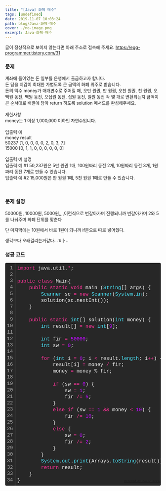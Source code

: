 ```yaml
---
title: "[Java] 화폐 매수"
tags: [undefined]
date: 2019-11-07 10:03:24
path: blog/Java-화폐-매수
cover: ./no-image.png
excerpt: Java-화폐-매수
---
```

글이 정상적으로 보이지 않는다면 아래 주소로 접속해 주세요.
https://egg-programmer.tistory.com/31
<h3 data-ke-size="size23">문제</h3>

<div class="se-code-source">
<div class="__se_code_view language-javascript">계좌에 들어있는 돈 일부를 은행에서 출금하고자 합니다<span class="token se-code-punctuation">.</span></div>
<div class="__se_code_view language-javascript">돈 담을 지갑이 최대한 가볍도록 큰 금액의 화폐 위주로 받습니다<span class="token se-code-punctuation">.</span></div>
<div class="__se_code_view language-javascript">돈의 액수 money가 매개변수로 주어질 때<span class="token se-code-punctuation">,</span> 오만 원권<span class="token se-code-punctuation">,</span> 만 원권<span class="token se-code-punctuation">,</span> 오천 원권<span class="token se-code-punctuation">,</span> 천 원권<span class="token se-code-punctuation">,</span> 오백원 동전<span class="token se-code-punctuation">,</span> 백원 동전<span class="token se-code-punctuation">,</span> 오십원 동전<span class="token se-code-punctuation">,</span> 십원 동전<span class="token se-code-punctuation">,</span> 일원 동전 각 몇 개로 변환되는지 금액이 큰 순서대로 배열에 담아 <span class="token se-code-keyword">return</span> 하도록 solution 메서드를 완성해주세요<span class="token se-code-punctuation">.</span></div>
<div class="__se_code_view language-javascript">&nbsp;</div>
<div class="__se_code_view language-javascript">제한사항</div>
<div class="__se_code_view language-javascript">money는 <span class="token se-code-number">1</span> 이상 <span class="token se-code-number">1</span><span class="token se-code-punctuation">,</span><span class="token se-code-number">000</span><span class="token se-code-punctuation">,</span><span class="token se-code-number">000</span> 이하인 자연수입니다<span class="token se-code-punctuation">.</span></div>
<div class="__se_code_view language-javascript">&nbsp;</div>
<div class="__se_code_view language-javascript">입출력 예</div>
<div class="__se_code_view language-javascript">money result</div>
<div class="__se_code_view language-javascript"><span class="token se-code-number">50237</span> <span class="token se-code-punctuation">[</span><span class="token se-code-number">1</span><span class="token se-code-punctuation">,</span> <span class="token se-code-number">0</span><span class="token se-code-punctuation">,</span> <span class="token se-code-number">0</span><span class="token se-code-punctuation">,</span> <span class="token se-code-number">0</span><span class="token se-code-punctuation">,</span> <span class="token se-code-number">0</span><span class="token se-code-punctuation">,</span> <span class="token se-code-number">2</span><span class="token se-code-punctuation">,</span> <span class="token se-code-number">0</span><span class="token se-code-punctuation">,</span> <span class="token se-code-number">3</span><span class="token se-code-punctuation">,</span> <span class="token se-code-number">7</span><span class="token se-code-punctuation">]</span></div>
<div class="__se_code_view language-javascript"><span class="token se-code-number">15000</span> <span class="token se-code-punctuation">[</span><span class="token se-code-number">0</span><span class="token se-code-punctuation">,</span> <span class="token se-code-number">1</span><span class="token se-code-punctuation">,</span> <span class="token se-code-number">1</span><span class="token se-code-punctuation">,</span> <span class="token se-code-number">0</span><span class="token se-code-punctuation">,</span> <span class="token se-code-number">0</span><span class="token se-code-punctuation">,</span> <span class="token se-code-number">0</span><span class="token se-code-punctuation">,</span> <span class="token se-code-number">0</span><span class="token se-code-punctuation">,</span> <span class="token se-code-number">0</span><span class="token se-code-punctuation">,</span> <span class="token se-code-number">0</span><span class="token se-code-punctuation">]</span></div>
<div class="__se_code_view language-javascript">&nbsp;</div>
<div class="__se_code_view language-javascript">입출력 예 설명</div>
<div class="__se_code_view language-javascript">입출력 예 #<span class="token se-code-number">1</span> <span class="token se-code-number">50</span><span class="token se-code-punctuation">,</span><span class="token se-code-number">237</span>원은 <span class="token se-code-number">5</span>만 원권 <span class="token se-code-number">1</span>매<span class="token se-code-punctuation">,</span> <span class="token se-code-number">100</span>원짜리 동전 <span class="token se-code-number">2</span>개<span class="token se-code-punctuation">,</span> <span class="token se-code-number">10</span>원짜리 동전 <span class="token se-code-number">3</span>개<span class="token se-code-punctuation">,</span> <span class="token se-code-number">1</span>원짜리 동전 <span class="token se-code-number">7</span>개로 만들 수 있습니다<span class="token se-code-punctuation">.</span></div>
<div class="__se_code_view language-javascript">입출력 예 #<span class="token se-code-number">2</span> <span class="token se-code-number">15</span><span class="token se-code-punctuation">,</span><span class="token se-code-number">000</span>원은 만 원권 <span class="token se-code-number">1</span>매<span class="token se-code-punctuation">,</span> <span class="token se-code-number">5</span>천 원권 <span class="token se-code-number">1</span>매로 만들 수 있습니다<span class="token se-code-punctuation">.</span></div>
</div>

&nbsp;

<h3 data-ke-size="size23">문제 설명</h3>

50000원, 10000원, 5000원,,,,이런식으로 번갈아가며 진행되니까 번갈아가며 2와 5를 나눠주며 화폐 단위를 맞춘다

단 마지막에는 10원에서 바로 1원이 되니까 if문으로 따로 넣어줬다.

생각보다 오래걸리는거같다...ㅎㅏ..

<h3 data-ke-size="size23">성공 코드</h3>

<div class="colorscripter-code" style="color: #f0f0f0; font-family: Consolas, 'Liberation Mono', Menlo, Courier, monospace !important; position: relative !important; overflow: auto;">
<table cellpadding="0" cellspacing="0" class="colorscripter-code-table" style="margin: 0; padding: 0; border: none; background-color: #272727; border-radius: 4px;">
<tbody>
<tr>
<td style="padding: 6px; border-right: 2px solid #4f4f4f;">
<div style="margin: 0; padding: 0; word-break: normal; text-align: right; color: #aaa; font-family: Consolas, 'Liberation Mono', Menlo, Courier, monospace !important; line-height: 130%;">
<div style="line-height: 130%;">1</div>
<div style="line-height: 130%;">2</div>
<div style="line-height: 130%;">3</div>
<div style="line-height: 130%;">4</div>
<div style="line-height: 130%;">5</div>
<div style="line-height: 130%;">6</div>
<div style="line-height: 130%;">7</div>
<div style="line-height: 130%;">8</div>
<div style="line-height: 130%;">9</div>
<div style="line-height: 130%;">10</div>
<div style="line-height: 130%;">11</div>
<div style="line-height: 130%;">12</div>
<div style="line-height: 130%;">13</div>
<div style="line-height: 130%;">14</div>
<div style="line-height: 130%;">15</div>
<div style="line-height: 130%;">16</div>
<div style="line-height: 130%;">17</div>
<div style="line-height: 130%;">18</div>
<div style="line-height: 130%;">19</div>
<div style="line-height: 130%;">20</div>
<div style="line-height: 130%;">21</div>
<div style="line-height: 130%;">22</div>
<div style="line-height: 130%;">23</div>
<div style="line-height: 130%;">24</div>
<div style="line-height: 130%;">25</div>
<div style="line-height: 130%;">26</div>
<div style="line-height: 130%;">27</div>
<div style="line-height: 130%;">28</div>
<div style="line-height: 130%;">29</div>
<div style="line-height: 130%;">30</div>
<div style="line-height: 130%;">31</div>
<div style="line-height: 130%;">32</div>
<div style="line-height: 130%;">33</div>
<div style="line-height: 130%;">34</div>
</div>
</td>
<td style="padding: 6px 0; text-align: left;">
<div style="margin: 0; padding: 0; color: #f0f0f0; font-family: Consolas, 'Liberation Mono', Menlo, Courier, monospace !important; line-height: 130%;">
<div style="padding: 0 6px; white-space: pre; line-height: 130%;"><span style="color: #ff3399;">import</span>&nbsp;java.util.<span style="color: #0086b3;"></span><span style="color: #ff3399;">*</span>;</div>
<div style="padding: 0 6px; white-space: pre; line-height: 130%;">&nbsp;</div>
<div style="padding: 0 6px; white-space: pre; line-height: 130%;"><span style="color: #ff3399;">public</span>&nbsp;<span style="color: #ff3399;">class</span>&nbsp;Main{</div>
<div style="padding: 0 6px; white-space: pre; line-height: 130%;">&nbsp;&nbsp;&nbsp;&nbsp;<span style="color: #ff3399;">public</span>&nbsp;<span style="color: #ff3399;">static</span>&nbsp;<span style="color: #ff3399;">void</span>&nbsp;main&nbsp;(<span style="color: #4be6fa;">String</span>[]&nbsp;args)&nbsp;{</div>
<div style="padding: 0 6px; white-space: pre; line-height: 130%;">&nbsp;&nbsp;&nbsp;&nbsp;&nbsp;&nbsp;&nbsp;&nbsp;<span style="color: #4be6fa;">Scanner</span>&nbsp;sc&nbsp;<span style="color: #0086b3;"></span><span style="color: #ff3399;">=</span>&nbsp;<span style="color: #ff3399;">new</span>&nbsp;<span style="color: #4be6fa;">Scanner</span>(<span style="color: #4be6fa;">System</span>.<span style="color: #4be6fa;">in</span>);</div>
<div style="padding: 0 6px; white-space: pre; line-height: 130%;">&nbsp;&nbsp;&nbsp;&nbsp;&nbsp;&nbsp;&nbsp;&nbsp;solution(sc.nextInt());</div>
<div style="padding: 0 6px; white-space: pre; line-height: 130%;">&nbsp;&nbsp;&nbsp;&nbsp;}</div>
<div style="padding: 0 6px; white-space: pre; line-height: 130%;">&nbsp;&nbsp;&nbsp;&nbsp;</div>
<div style="padding: 0 6px; white-space: pre; line-height: 130%;">&nbsp;&nbsp;&nbsp;&nbsp;<span style="color: #ff3399;">public</span>&nbsp;<span style="color: #ff3399;">static</span>&nbsp;<span style="color: #4be6fa;">int</span>[]&nbsp;solution(<span style="color: #4be6fa;">int</span>&nbsp;money)&nbsp;{</div>
<div style="padding: 0 6px; white-space: pre; line-height: 130%;">&nbsp;&nbsp;&nbsp;&nbsp;&nbsp;&nbsp;&nbsp;&nbsp;<span style="color: #4be6fa;">int</span>&nbsp;result[]&nbsp;<span style="color: #0086b3;"></span><span style="color: #ff3399;">=</span>&nbsp;<span style="color: #ff3399;">new</span>&nbsp;<span style="color: #4be6fa;">int</span>[<span style="color: #c10aff;">9</span>];</div>
<div style="padding: 0 6px; white-space: pre; line-height: 130%;">&nbsp;&nbsp;&nbsp;&nbsp;&nbsp;&nbsp;&nbsp;&nbsp;</div>
<div style="padding: 0 6px; white-space: pre; line-height: 130%;">&nbsp;&nbsp;&nbsp;&nbsp;&nbsp;&nbsp;&nbsp;&nbsp;<span style="color: #4be6fa;">int</span>&nbsp;fir&nbsp;<span style="color: #0086b3;"></span><span style="color: #ff3399;">=</span>&nbsp;<span style="color: #c10aff;">50000</span>;</div>
<div style="padding: 0 6px; white-space: pre; line-height: 130%;">&nbsp;&nbsp;&nbsp;&nbsp;&nbsp;&nbsp;&nbsp;&nbsp;<span style="color: #4be6fa;">int</span>&nbsp;sw&nbsp;<span style="color: #0086b3;"></span><span style="color: #ff3399;">=</span>&nbsp;<span style="color: #c10aff;">0</span>;</div>
<div style="padding: 0 6px; white-space: pre; line-height: 130%;">&nbsp;&nbsp;&nbsp;&nbsp;&nbsp;&nbsp;&nbsp;&nbsp;</div>
<div style="padding: 0 6px; white-space: pre; line-height: 130%;">&nbsp;&nbsp;&nbsp;&nbsp;&nbsp;&nbsp;&nbsp;&nbsp;<span style="color: #ff3399;">for</span>&nbsp;(<span style="color: #4be6fa;">int</span>&nbsp;i&nbsp;<span style="color: #0086b3;"></span><span style="color: #ff3399;">=</span>&nbsp;<span style="color: #c10aff;">0</span>;&nbsp;i&nbsp;<span style="color: #0086b3;"></span><span style="color: #ff3399;">&lt;</span>&nbsp;result.<span style="color: #4be6fa;">length</span>;&nbsp;i<span style="color: #0086b3;"></span><span style="color: #ff3399;">+</span><span style="color: #0086b3;"></span><span style="color: #ff3399;">+</span>)&nbsp;{</div>
<div style="padding: 0 6px; white-space: pre; line-height: 130%;">&nbsp;&nbsp;&nbsp;&nbsp;&nbsp;&nbsp;&nbsp;&nbsp;&nbsp;&nbsp;&nbsp;&nbsp;result[i]&nbsp;<span style="color: #0086b3;"></span><span style="color: #ff3399;">=</span>&nbsp;money&nbsp;<span style="color: #0086b3;"></span><span style="color: #ff3399;">/</span>&nbsp;fir;</div>
<div style="padding: 0 6px; white-space: pre; line-height: 130%;">&nbsp;&nbsp;&nbsp;&nbsp;&nbsp;&nbsp;&nbsp;&nbsp;&nbsp;&nbsp;&nbsp;&nbsp;money&nbsp;<span style="color: #0086b3;"></span><span style="color: #ff3399;">=</span>&nbsp;money&nbsp;%&nbsp;fir;</div>
<div style="padding: 0 6px; white-space: pre; line-height: 130%;">&nbsp;&nbsp;&nbsp;&nbsp;&nbsp;&nbsp;&nbsp;&nbsp;&nbsp;&nbsp;&nbsp;&nbsp;</div>
<div style="padding: 0 6px; white-space: pre; line-height: 130%;">&nbsp;&nbsp;&nbsp;&nbsp;&nbsp;&nbsp;&nbsp;&nbsp;&nbsp;&nbsp;&nbsp;&nbsp;<span style="color: #ff3399;">if</span>&nbsp;(sw&nbsp;<span style="color: #0086b3;"></span><span style="color: #ff3399;">=</span><span style="color: #0086b3;"></span><span style="color: #ff3399;">=</span>&nbsp;<span style="color: #c10aff;">0</span>)&nbsp;{</div>
<div style="padding: 0 6px; white-space: pre; line-height: 130%;">&nbsp;&nbsp;&nbsp;&nbsp;&nbsp;&nbsp;&nbsp;&nbsp;&nbsp;&nbsp;&nbsp;&nbsp;&nbsp;&nbsp;&nbsp;&nbsp;sw&nbsp;<span style="color: #0086b3;"></span><span style="color: #ff3399;">=</span>&nbsp;<span style="color: #c10aff;">1</span>;</div>
<div style="padding: 0 6px; white-space: pre; line-height: 130%;">&nbsp;&nbsp;&nbsp;&nbsp;&nbsp;&nbsp;&nbsp;&nbsp;&nbsp;&nbsp;&nbsp;&nbsp;&nbsp;&nbsp;&nbsp;&nbsp;fir&nbsp;<span style="color: #0086b3;"></span><span style="color: #ff3399;">/</span><span style="color: #0086b3;"></span><span style="color: #ff3399;">=</span>&nbsp;<span style="color: #c10aff;">5</span>;</div>
<div style="padding: 0 6px; white-space: pre; line-height: 130%;">&nbsp;&nbsp;&nbsp;&nbsp;&nbsp;&nbsp;&nbsp;&nbsp;&nbsp;&nbsp;&nbsp;&nbsp;}</div>
<div style="padding: 0 6px; white-space: pre; line-height: 130%;">&nbsp;&nbsp;&nbsp;&nbsp;&nbsp;&nbsp;&nbsp;&nbsp;&nbsp;&nbsp;&nbsp;&nbsp;<span style="color: #ff3399;">else</span>&nbsp;<span style="color: #ff3399;">if</span>&nbsp;(sw&nbsp;<span style="color: #0086b3;"></span><span style="color: #ff3399;">=</span><span style="color: #0086b3;"></span><span style="color: #ff3399;">=</span>&nbsp;<span style="color: #c10aff;">1</span>&nbsp;<span style="color: #0086b3;"></span><span style="color: #ff3399;">&amp;</span><span style="color: #0086b3;"></span><span style="color: #ff3399;">&amp;</span>&nbsp;money&nbsp;<span style="color: #0086b3;"></span><span style="color: #ff3399;">&lt;</span>&nbsp;<span style="color: #c10aff;">10</span>)&nbsp;{</div>
<div style="padding: 0 6px; white-space: pre; line-height: 130%;">&nbsp;&nbsp;&nbsp;&nbsp;&nbsp;&nbsp;&nbsp;&nbsp;&nbsp;&nbsp;&nbsp;&nbsp;&nbsp;&nbsp;&nbsp;&nbsp;fir&nbsp;<span style="color: #0086b3;"></span><span style="color: #ff3399;">/</span><span style="color: #0086b3;"></span><span style="color: #ff3399;">=</span>&nbsp;<span style="color: #c10aff;">10</span>;</div>
<div style="padding: 0 6px; white-space: pre; line-height: 130%;">&nbsp;&nbsp;&nbsp;&nbsp;&nbsp;&nbsp;&nbsp;&nbsp;&nbsp;&nbsp;&nbsp;&nbsp;}</div>
<div style="padding: 0 6px; white-space: pre; line-height: 130%;">&nbsp;&nbsp;&nbsp;&nbsp;&nbsp;&nbsp;&nbsp;&nbsp;&nbsp;&nbsp;&nbsp;&nbsp;<span style="color: #ff3399;">else</span>&nbsp;{</div>
<div style="padding: 0 6px; white-space: pre; line-height: 130%;">&nbsp;&nbsp;&nbsp;&nbsp;&nbsp;&nbsp;&nbsp;&nbsp;&nbsp;&nbsp;&nbsp;&nbsp;&nbsp;&nbsp;&nbsp;&nbsp;sw&nbsp;<span style="color: #0086b3;"></span><span style="color: #ff3399;">=</span>&nbsp;<span style="color: #c10aff;">0</span>;</div>
<div style="padding: 0 6px; white-space: pre; line-height: 130%;">&nbsp;&nbsp;&nbsp;&nbsp;&nbsp;&nbsp;&nbsp;&nbsp;&nbsp;&nbsp;&nbsp;&nbsp;&nbsp;&nbsp;&nbsp;&nbsp;fir&nbsp;<span style="color: #0086b3;"></span><span style="color: #ff3399;">/</span><span style="color: #0086b3;"></span><span style="color: #ff3399;">=</span>&nbsp;<span style="color: #c10aff;">2</span>;</div>
<div style="padding: 0 6px; white-space: pre; line-height: 130%;">&nbsp;&nbsp;&nbsp;&nbsp;&nbsp;&nbsp;&nbsp;&nbsp;&nbsp;&nbsp;&nbsp;&nbsp;}</div>
<div style="padding: 0 6px; white-space: pre; line-height: 130%;">&nbsp;&nbsp;&nbsp;&nbsp;&nbsp;&nbsp;&nbsp;&nbsp;}</div>
<div style="padding: 0 6px; white-space: pre; line-height: 130%;">&nbsp;&nbsp;&nbsp;&nbsp;&nbsp;&nbsp;&nbsp;&nbsp;<span style="color: #4be6fa;">System</span>.<span style="color: #4be6fa;">out</span>.<span style="color: #4be6fa;">print</span>(Arrays.<span style="color: #4be6fa;">toString</span>(result));</div>
<div style="padding: 0 6px; white-space: pre; line-height: 130%;">&nbsp;&nbsp;&nbsp;&nbsp;&nbsp;&nbsp;&nbsp;&nbsp;<span style="color: #ff3399;">return</span>&nbsp;result;</div>
<div style="padding: 0 6px; white-space: pre; line-height: 130%;">&nbsp;&nbsp;&nbsp;&nbsp;}</div>
<div style="padding: 0 6px; white-space: pre; line-height: 130%;">}</div>
</div>
<div style="text-align: right; margin-top: -13px; margin-right: 5px; font-size: 9px; font-style: italic;"><a href="http://colorscripter.com/info#e" rel="noopener" style="color: #4f4f4ftext-decoration:none;" target="_blank">Colored by Color Scripter</a></div>
</td>
<td style="vertical-align: bottom; padding: 0 2px 4px 0;"><a href="http://colorscripter.com/info#e" rel="noopener" style="text-decoration: none; color: white;" target="_blank"><span style="font-size: 9px; word-break: normal; background-color: #4f4f4f; color: white; border-radius: 10px; padding: 1px;">cs</span></a></td>
</tr>
</tbody>
</table>
</div>

&nbsp;
&nbsp;
&nbsp;